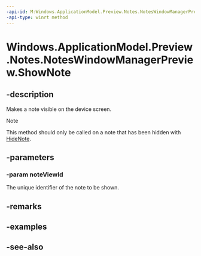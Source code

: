 ```yaml
---
-api-id: M:Windows.ApplicationModel.Preview.Notes.NotesWindowManagerPreview.ShowNote(System.Int32)
-api-type: winrt method
---
```


<!-- Method syntax
public void ShowNote(System.Int32 noteViewId)
-->

# Windows.ApplicationModel.Preview.Notes.NotesWindowManagerPreview.ShowNote

## -description
Makes a note visible on the device screen.

> [!NOTE]
> This method should only be called on a note that has been hidden with [HideNote](noteswindowmanagerpreview_hidenote.md).

## -parameters
### -param noteViewId
The unique identifier of the note to be shown.

## -remarks

## -examples

## -see-also
